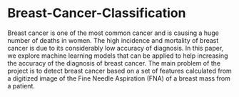 # Breast-Cancer-Classification


Breast cancer is one of the most common cancer and is causing a huge number of deaths in women. The high incidence and mortality of breast cancer is due to its considerably low accuracy of diagnosis. In this paper, we explore machine learning models that can be applied to help increasing the accuracy of the diagnosis of breast cancer. The main problem of the project is to detect breast cancer based on a set of features calculated from a digitized image of the Fine Needle Aspiration (FNA) of a breast mass from a patient.
